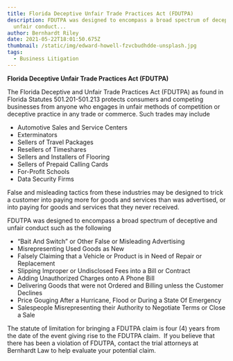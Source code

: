 ```yaml
---
title: Florida Deceptive Unfair Trade Practices Act (FDUTPA)
description: FDUTPA was designed to encompass a broad spectrum of deceptive and
  unfair conduct...
author: Bernhardt Riley
date: 2021-05-22T18:01:50.675Z
thumbnail: /static/img/edward-howell-fzvcbudhdde-unsplash.jpg
tags:
  - Business Litigation
---
```

**Florida Deceptive Unfair Trade Practices Act (FDUTPA)**

The Florida Deceptive and Unfair Trade Practices Act (FDUTPA) as found in Florida Statutes 501.201-501.213 protects consumers and competing businesses from anyone who engages in unfair methods of competition or deceptive practice in any trade or commerce. Such trades may include

* Automotive Sales and Service Centers
* Exterminators
* Sellers of Travel Packages
* Resellers of Timeshares
* Sellers and Installers of Flooring
* Sellers of Prepaid Calling Cards
* For-Profit Schools
* Data Security Firms

False and misleading tactics from these industries may be designed to trick a customer into paying more for goods and services than was advertised, or into paying for goods and services that they never received.

FDUTPA was designed to encompass a broad spectrum of deceptive and unfair conduct such as the following

* “Bait And Switch” or Other False or Misleading Advertising
* Misrepresenting Used Goods as New
* Falsely Claiming that a Vehicle or Product is in Need of Repair or Replacement
* Slipping Improper or Undisclosed Fees into a Bill or Contract
* Adding Unauthorized Charges onto A Phone Bill
* Delivering Goods that were not Ordered and Billing unless the Customer Declines
* Price Gouging After a Hurricane, Flood or During a State Of Emergency
* Salespeople Misrepresenting their Authority to Negotiate Terms or Close a Sale

The statute of limitation for bringing a FDUTPA claim is four (4) years from the date of the event giving rise to the FDUTPA claim.  If you believe that there has been a violation of FDUTPA, contact the trial attorneys at Bernhardt Law to help evaluate your potential claim.